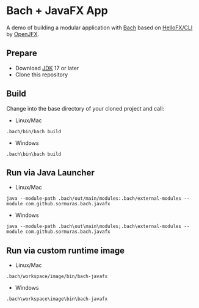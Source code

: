 # Bach + JavaFX App

A demo of building a modular application with [Bach] based on [HelloFX/CLI](https://github.com/openjfx/samples/tree/master/HelloFX/CLI) by [OpenJFX].

## Prepare

- Download [JDK] 17 or later
- Clone this repository

## Build

Change into the base directory of your cloned project and call:

- Linux/Mac
```shell script
.bach/bin/bach build
```

- Windows
```shell script
.bach\bin\bach build
```

## Run via Java Launcher


- Linux/Mac
```shell script
java --module-path .bach/out/main/modules:.bach/external-modules --module com.github.sormuras.bach.javafx
```

- Windows
```shell script
java --module-path .bach\out\main\modules;.bach\external-modules --module com.github.sormuras.bach.javafx
```

## Run via custom runtime image

- Linux/Mac
```shell script
.bach/workspace/image/bin/bach-javafx
```

- Windows
```shell script
.bach\workspace\image\bin\bach-javafx
```


[Bach]: https://github.com/sormuras/bach
[JDK]: https://jdk.java.net
[OpenJFX]: https://openjfx.io
